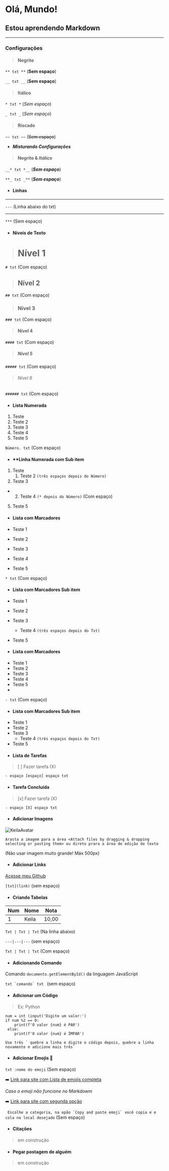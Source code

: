 # Olá, Mundo!

 ## Estou aprendendo **Markdown**
 ***
 
 ### Configurações
 
 > #### Negrito

```** txt **``` (**Sem espaço**)

```__ txt __``` (__Sem espaço__)

> #### Itálico

```* txt *``` (*Sem espaço*)

```_ txt _``` (_Sem espaço_)

> #### Riscado

```~~ txt ~~``` (~~Sem espaço~~)

* __*Misturando Configurações*__

> #### **Negrito** & *Itálico*

```__* txt *__``` (__*Sem espaço*__)

```**_ txt _**``` (**_Sem espaço_**)

* #### Linhas
---

```---``` (Linha abaixo do txt)

***

```***``` (Sem espaço)

* #### Níveis de Texto

> # Nível 1

```# txt``` (Com espaço)

> ## Nível 2

```## txt``` (Com espaço)

> ### Nível 3

```### txt``` (Com espaço)

> #### Nível 4

```#### txt``` (Com espaço)

> ##### Nível 5

```##### txt``` (Com espaço)

> ###### Nível 6

```###### txt``` (Com espaço)

* #### **Lista Numerada**

1. Teste
2. Teste 2
3. Teste 3
4. Teste 4
5. Teste 5

```Número. txt``` (Com espaço)

* #### **Linha Numerada com Sub item

1. Teste
   1. Teste 2 ```(três espaços depois do Número)```
2. Teste 3
* 2. Teste 4 ```(* depois do Número)``` (Com espaço)
5. Teste 5

* #### **Lista com Marcadores**

* Teste 1
* Teste 2
* Teste 3
* Teste 4
* Teste 5

```* txt``` (Com espaço)

* #### **Lista com Marcadores Sub item**

* Teste 1
* Teste 2
* Teste 3
   * Teste 4 ```(três espaços depois do Txt)```
* Teste 5

* #### **Lista com Marcadores**

- Teste 1
- Teste 2
- Teste 3
- Teste 4
- Teste 5
- 
 ```- txt``` (Com espaço)

* #### **Lista com Marcadores Sub item**

- Teste 1
- Teste 2
- Teste 3
   - Teste 4 ```(três espaços depois do Txt)```
- Teste 5

* #### **Lista de Tarefas**

> [ ] Fazer tarefa (X)

```- espaço [espaço] espaço txt```

* #### **Tarefa Concluída**

> [x] Fazer tarefa (X)

```- espaço [X] espaço txt```

* #### **Adicionar Imagens**

![KeilaAvatar](https://user-images.githubusercontent.com/109313933/183428275-9a32ea80-cb00-4798-9e55-3a705ee2c4af.gif)

```Arasta a imagem para a área <Attach files by dragging & dropping selecting or pasting them> ou direto prara a área de edição de texto``` 

(Não usar imagem muito grande! Máx 500px)

* #### **Adicionar Links**

[Acesse meu Github](https://github.com/KeilianeRocha)

```[txt](link)``` (sem espaço)

* #### **Criando Tabelas**

 Num | Nome | Nota 
 ---|---|---
 1 | Keila | 10,00
 
 ```Txt | Txt | Txt``` (Na linha abaixo)
 
 ```---|---|---``` (sem espaço)
 
 ```Txt | Txt | Txt``` (Com espaço)

* #### **Adicionando Comando**

 Comando `documento.getElementById()` da linguagem JavaScript
 
 ```txt `comando` txt ``` (sem espaço)
 
 * #### **Adicionar um Código**

> Ex: Python

```
num = int (input('Digite um valor:')
if num %2 == 0:
    print(f'O valor {num} é PAR')
 else:
    print(f'O valor {num} é ÍMPAR')

```

```Use três ` quebre a linha e digite o código depois, quebre a linha novamente e adicione mais três` ```

* #### **Adicionar Emojis 🖖**

```txt :nome do emoji``` (Sem espaço)

➡️ [Link para site com Lista de emojis completa](https://unicode.org/emoji/charts/full-emoji-list.html)

_Caso o emoji não funcione no Markdowm_

➡️ [Link para site com segunda opção](https://emojipedia.org/)

``` Escolhe a categoria, na opão `Copy and paste emoji` você copia e e cola no local desejado``` (Sem espaço)

* #### **Citações**

> em construção

* #### **Pegar postagem de alguém**

> em construção 








 
 
























